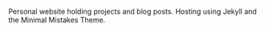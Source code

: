 Personal website holding projects and blog posts. Hosting using Jekyll and the Minimal Mistakes Theme.
